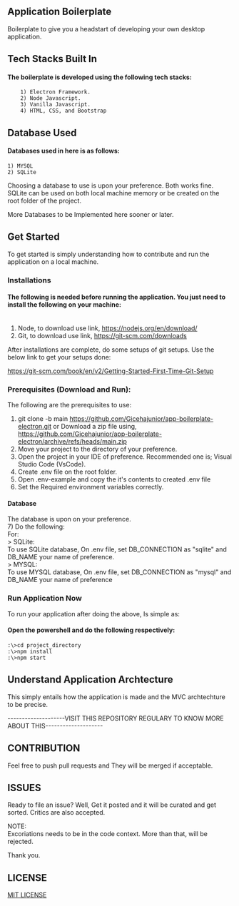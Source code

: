 ## Application Boilerplate
Boilerplate to give you a headstart of developing your own desktop application.

## Tech Stacks Built In
#### The boilerplate is developed using the following tech stacks:
        1) Electron Framework.
        2) Node Javascript.
        3) Vanilla Javascript.
        4) HTML, CSS, and Bootstrap

## Database Used
#### Databases used in here is as follows: </br>
    1) MYSQL
    2) SQLite

Choosing a database to use is upon your preference. Both works fine.
SQLite can be used on both local machine memory or be created on the root folder of the project.

More Databases to be Implemented here sooner or later.

## Get Started
To get started is simply understanding how to contribute and run the application on a local machine.

### Installations
#### The following is needed before running the application. You just need to install the following on your machine: </br></br>

1) Node, to download use link, <a href="https://nodejs.org/en/download/">https://nodejs.org/en/download/</a>
2) Git, to download use link, <a href="https://git-scm.com/downloads">https://git-scm.com/downloads</a>

After installations are complete, do some setups of git setups. Use the below link to get your setups
done:

<a href="https://git-scm.com/book/en/v2/Getting-Started-First-Time-Git-Setup">https://git-scm.com/book/en/v2/Getting-Started-First-Time-Git-Setup</a>

### Prerequisites (Download and Run):
The following are the prerequisites to use:

1) git clone -b main <a href="https://github.com/Gicehajunior/app-boilerplate-electron.git">https://github.com/Gicehajunior/app-boilerplate-electron.git</a>
    or Download a zip file using,
    <a href="https://github.com/Gicehajunior/app-boilerplate-electron/archive/refs/heads/main.zip">https://github.com/Gicehajunior/app-boilerplate-electron/archive/refs/heads/main.zip</a>
2) Move your project to the directory of your preference. 
3) Open the project in your IDE of preference.
    Recommended one is; Visual Studio Code (VsCode).
4) Create .env file on the root folder.
5) Open .env-example and copy the it's contents to created .env file
6) Set the Required environment variables correctly.
    
#### Database
The database is upon on your preference. </br>
    7) Do the following: </br>
        For: </br>
        > SQLite: </br>
        To use SQLite database, On .env file, set DB_CONNECTION as "sqlite" and DB_NAME your 
        name of preference. </br>
        > MYSQL: </br>
        To use MYSQL database, On .env file, set DB_CONNECTION as "mysql" and DB_NAME your 
        name of preference

### Run Application Now
To run your application after doing the above, Is simple as:

#### Open the powershell and do the following respectively:</br>
    :\>cd project_directory
    :\>npm install
    :\>npm start


## Understand Application Archtecture
This simply entails how the application is made and the MVC archtechture to be precise.

--------------------VISIT THIS REPOSITORY REGULARY TO KNOW MORE ABOUT THIS--------------------

## CONTRIBUTION
Feel free to push pull requests and They will be merged if acceptable.

## ISSUES
Ready to file an issue? Well, Get it posted and it will be curated and get sorted. Critics are also 
accepted.

NOTE:</br>
Excoriations needs to be in the code context. More than that, will be rejected.


Thank you.

## LICENSE
<a href="https://github.com/Gicehajunior/app-boilerplate-electron/blob/main/LICENSE">MIT LICENSE</a>
    


